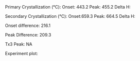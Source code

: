 Primary Crystallization (°C):
	Onset: 443.2
	Peak: 455.2
	Delta H:
	
Secondary Crystallization  (°C):
	Onset:659.3
	Peak: 664.5
	Delta H:
	
Onset difference: 216.1

Peak Difference: 209.3

Tx3 Peak: NA

Experiment plot:
